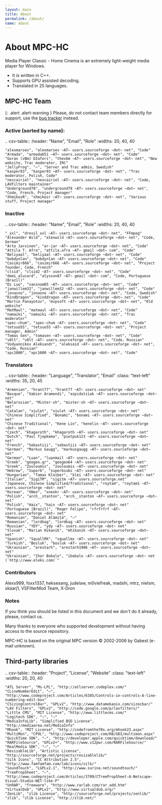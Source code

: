 ```yaml
---
layout: main
title: About
permalink: /about/
name: about
---
```


# About MPC-HC

Media Player Classic - Home Cinema is an extremely light-weight media player for Windows.

* It is written in C++.
* Supports GPU assisted decoding.
* Translated in 25 languages.


## MPC-HC Team

{: .alert .alert-warning }
 Please, do not contact team members directly for support,
 use the [bug tracker](https://trac.mpc-hc.org/wiki/How_to_Report_Issues) instead.


### Active (sorted by name):

.. csv-table::
    :header: "Name", "Email", "Role"
    :widths: 20, 40, 40

    "alexmarsev", "alexmarsev ~AT~ users.sourceforge ~dot~ net", "Code"
    "Armada", "armada651 ~AT~ users.sourceforge ~dot~ net", "Code"
    "Goran (vBm) Džaferi", "thevbm ~AT~ users.sourceforge ~dot~ net", "New website, Trac moderator, IRC"
    "JellyFrog", "—", "Server and Trac admin, Swedish"
    "kasper93", "kasper93 ~AT~ users.sourceforge ~dot~ net", "Trac moderator, Polish, Code"
    "nevcairiel", "nevcairiel ~AT~ users.sourceforge ~dot~ net", "Code, LAVFilters maintainer"
    "Underground78", "underground78 ~AT~ users.sourceforge ~dot~ net", "Code, French, Project manager"
    "XhmikosR", "xhmikosr ~AT~ users.sourceforge ~dot~ net", "Various stuff, Project manager"

### Inactive

.. csv-table::
    :header: "Name", "Email", "Role"
    :widths: 20, 40, 40

    "_xxl", "drevil_xxl ~AT~ users.sourceforge ~dot~ net", "FFmpeg"
    "Alexander Wild", "alexwild ~AT~ users.sourceforge ~dot~ net", "Code, German"
    "Arto Jarvinen", "ar-jar ~AT~ users.sourceforge ~dot~ net", "Code"
    "Attila T. Afra", "attila.afra ~AT~ gmail ~dot~ com", "Code"
    "Beliyaal", "beliyaal ~AT~ users.sourceforge ~dot~ net", "Code"
    "bobdynlan", "bobdynlan ~AT~ users.sourceforge ~dot~ net", "Code"
    "Casimir666", "casimir666 ~AT~ users.sourceforge ~dot~ net", "Project founder, Code, French"
    "clsid", "clsid2 ~AT~ users.sourceforge ~dot~ net", "Code"
    "demi_alucard", "alysson87 ~AT~ gmail ~dot~ com", "Code, Portuguese (Brazil)"
    "Di Luo", "sansnom05 ~AT~ users.sourceforge ~dot~ net", "Code"
    "janwillem32", "janwillem32 ~AT~ users.sourceforge ~dot~ net", "Code"
    "jonasno", "jonasno ~AT~ users.sourceforge ~dot~ net", "Code, Swedish"
    "KindDragon", "kinddragon ~AT~ users.sourceforge ~dot~ net", "Code"
    "Martin Panayotov", "mvpsoft ~AT~ users.sourceforge ~dot~ net", "Old website"
    "MatMaul", "matmaul ~AT~ users.sourceforge ~dot~ net", "Code"
    "namaiki", "namaiki ~AT~ users.sourceforge ~dot~ net", "Trac moderator"
    "spec-chum", "spec-chum ~AT~ users.sourceforge ~dot~ net", "Code"
    "tetsuo55", "tetsuo55 ~AT~ users.sourceforge ~dot~ net", "Project manager, Admin"
    "Tomas Sen", "tomasen ~AT~ users.sourceforge ~dot~ net", "Code"
    "v0lt", "v0lt ~AT~ users.sourceforge ~dot~ net", "Code, Russian"
    "Vodyannikov Aleksandr", "aleksoid ~AT~ users.sourceforge ~dot~ net", "Code, Russian"
    "xpc1000", "xpc1000 ~AT~ users.sourceforge ~dot~ net", "Code"

### Translators

.. csv-table::
    :header: "Language", "Translator", "Email"
    :class: "text-left"
    :widths: 35, 20, 45

    "Armenian", "hrant77", "hrant77 ~AT~ users.sourceforge ~dot~ net"
    "Basque", "Xabier Aramendi", "azpidatziak ~AT~ users.sourceforge ~dot~ net"
    "Belarusian", "Mister-sh", "mister-sh ~AT~ users.sourceforge ~dot~ net"
    "Catalan", "xiulet", "xiulet ~AT~ users.sourceforge ~dot~ net"
    "Chinese Simplified", "Bonami", "bonami ~AT~ users.sourceforge ~dot~ net"
    "Chinese Traditional", "Kene Lin", "kenelin ~AT~ users.sourceforge ~dot~ net"
    "Czech", "khagaroth", "khagaroth ~AT~ users.sourceforge ~dot~ net"
    "Dutch", "Paul Tjepkema", "pietpuk123 ~AT~ users.sourceforge ~dot~ net"
    "French", "Sebastiii", "sebastiii ~AT~ users.sourceforge ~dot~ net"
    "German", "Markus Gaugg", "markusgaugg ~AT~ users.sourceforge ~dot~ net"
    "German", "Luan", "luanmail ~AT~ users.sourceforge ~dot~ net"
    "Greek", "geogeo.gr", "geogeo64 ~AT~ users.sourceforge ~dot~ net"
    "Greek", "Zouloumis", "zouloumis ~AT~ users.sourceforge ~dot~ net"
    "Hebrew", "Superb", "superbsubs ~AT~ users.sourceforge ~dot~ net"
    "Hungarian", "Tamas Kleiber", "klei ~AT~ users.sourceforge ~dot~ net"
    "Italian", "SigiTM", "sigitm ~AT~ users.sourceforge.net"
    "Japanese, Chinese Simplified/Traditional", "roytam", "roytam1 ~AT~ users.sourceforge ~dot~ net"
    "Korean", "XNeo", "xneokr ~AT~ users.sourceforge ~dot~ net"
    "Polish", "arch__stanton", "arch__stanton ~AT~ users.sourceforge ~dot~ net"
    "Polish", "Haix", "haix ~AT~ users.sourceforge ~dot~ net"
    "Portuguese (Brazil)", "Roger Felipe", "rfrfrfrf ~AT~ users.sourceforge ~dot~ net"
    "Romanian", "Daniel Alămiță", "—"
    "Romanian", "lordkag", "lordkag ~AT~ users.sourceforge ~dot~ net"
    "Russian", "YDY", "ydy ~AT~ users.sourceforge ~dot~ net"
    "Slovak", "Marian Hikanik", "mhikanik ~AT~ users.sourceforge ~dot~ net"
    "Spanish", "SquallMX", "squallmx ~AT~ users.sourceforge ~dot~ net"
    "Turkish", "Bosluk", "bosluk ~AT~ users.sourceforge ~dot~ net"
    "Ukrainian", "arestarh", "arestarh1986 ~AT~ users.sourceforge ~dot~ net"
    "Ukrainian", "Ihor Bobalo", "ibobalo ~AT~ users.sourceforge ~dot~ net (`http://www.eleks.com)`"


### Contributors

Alexx999, foxx1337, heksesang, judelaw, m0viefreak, madshi, mtrz, nielsm, skaarj1, VSFilterMod Team, X-Dron


### Notes

If you think you should be listed in this document and we don't do it already, please, contact us.

Many thanks to everyone who supported development without having access to the source repository.

MPC-HC is based on the original MPC version © 2002-2006 by Gabest (e-mail unknown).


## Third-party libraries

.. csv-table::
    :header: "Project", "License", "Website"
    :class: "text-left"
    :widths: 20, 20, 40

    "ATL Server", "Ms-LPL", "http://atlserver.codeplex.com/"
    "CLineNumberEdit", "—", "http://www.codeproject.com/Articles/6385/Controls-in-controls-A-line-numbering-edit-box"
    "CSizingControlBar", "GPLv2", "http://www.datamekanix.com/sizecbar/"
    "LAV Filters", "GPLv2", "http://code.google.com/p/lavfilters/"
    "Little CMS", "MIT License", "http://www.littlecms.com/"
    "Logitech SDK", "—", "—"
    "MediaInfoLib", "Simplified BSD License", "http://mediaarea.net/MediaInfo"
    "Mhook", "MIT License", "http://codefromthe70s.org/mhook23.aspx"
    "MultiMon", "CPOL", "http://www.codeproject.com/KB/GDI/multimon.aspx"
    "QuickTime SDK", "—", "http://developer.apple.com/quicktime/download/"
    "RARFileSource", "GPLv2+", "http://www.v12pwr.com/RARFileSource/"
    "RealMedia SDK", "—", "—"
    "ResizableLib", "Artistic License", "http://sourceforge.net/projects/resizablelib/"
    "Silk Icons", "CC Attribution 2.5", "http://www.famfamfam.com/lab/icons/silk/"
    "SoundTouch", "LGPLv2.1", "http://www.surina.net/soundtouch/"
    "TreePropSheet", "—", "http://www.codeproject.com/Articles/3709/CTreePropSheet-A-Netscape-Visual-Studio-NET-like-P"
    "UnRAR", "freeware", "http://www.rarlab.com/rar_add.htm"
    "VirtualDub", "GPLv2", "http://www.virtualdub.org/"
    "ZenLib", "zlib License", "http://sourceforge.net/projects/zenlib/"
    "zlib", "zlib License", "http://zlib.net/"
